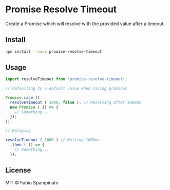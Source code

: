 # Promise Resolve Timeout

Create a Promise which will resolve with the provided value after a timeout.

## Install

```sh
npm install --save promise-resolve-timeout
```

## Usage

```ts
import resolveTimeout from 'promise-resolve-timeout';

// Defaulting to a default value when racing promises

Promise.race ([
  resolveTimeout ( 1000, false ), // Resolving after 1000ms
  new Promise ( () => {
    // Something...
  });
]);

// Delaying

resolveTimeout ( 1000 ) // Waiting 1000ms
  .then ( () => {
    // Something...
  });
```

## License

MIT © Fabio Spampinato
